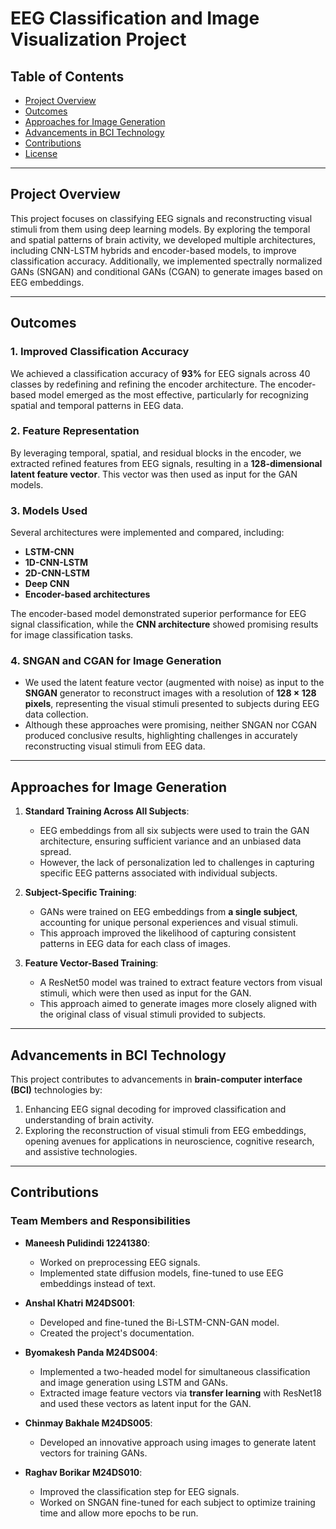 # EEG Classification and Image Visualization Project

## Table of Contents  
- [Project Overview](#project-overview)  
- [Outcomes](#outcomes)  
- [Approaches for Image Generation](#approaches-for-image-generation)  
- [Advancements in BCI Technology](#advancements-in-bci-technology)  
- [Contributions](#contributions)  
- [License](#license)  

---

## Project Overview  
This project focuses on classifying EEG signals and reconstructing visual stimuli from them using deep learning models. By exploring the temporal and spatial patterns of brain activity, we developed multiple architectures, including CNN-LSTM hybrids and encoder-based models, to improve classification accuracy. Additionally, we implemented spectrally normalized GANs (SNGAN) and conditional GANs (CGAN) to generate images based on EEG embeddings.

---

## Outcomes  

### 1. **Improved Classification Accuracy**  
We achieved a classification accuracy of **93%** for EEG signals across 40 classes by redefining and refining the encoder architecture. The encoder-based model emerged as the most effective, particularly for recognizing spatial and temporal patterns in EEG data.  

### 2. **Feature Representation**  
By leveraging temporal, spatial, and residual blocks in the encoder, we extracted refined features from EEG signals, resulting in a **128-dimensional latent feature vector**. This vector was then used as input for the GAN models.  

### 3. **Models Used**  
Several architectures were implemented and compared, including:  
- **LSTM-CNN**  
- **1D-CNN-LSTM**  
- **2D-CNN-LSTM**  
- **Deep CNN**  
- **Encoder-based architectures**  

The encoder-based model demonstrated superior performance for EEG signal classification, while the **CNN architecture** showed promising results for image classification tasks.  

### 4. **SNGAN and CGAN for Image Generation**  
- We used the latent feature vector (augmented with noise) as input to the **SNGAN** generator to reconstruct images with a resolution of **128 × 128 pixels**, representing the visual stimuli presented to subjects during EEG data collection.  
- Although these approaches were promising, neither SNGAN nor CGAN produced conclusive results, highlighting challenges in accurately reconstructing visual stimuli from EEG data.  

---

## Approaches for Image Generation  

1. **Standard Training Across All Subjects**:  
   - EEG embeddings from all six subjects were used to train the GAN architecture, ensuring sufficient variance and an unbiased data spread.  
   - However, the lack of personalization led to challenges in capturing specific EEG patterns associated with individual subjects.  

2. **Subject-Specific Training**:  
   - GANs were trained on EEG embeddings from **a single subject**, accounting for unique personal experiences and visual stimuli.  
   - This approach improved the likelihood of capturing consistent patterns in EEG data for each class of images.  

3. **Feature Vector-Based Training**:  
   - A ResNet50 model was trained to extract feature vectors from visual stimuli, which were then used as input for the GAN.  
   - This approach aimed to generate images more closely aligned with the original class of visual stimuli provided to subjects.  

---

## Advancements in BCI Technology  
This project contributes to advancements in **brain-computer interface (BCI)** technologies by:  
1. Enhancing EEG signal decoding for improved classification and understanding of brain activity.  
2. Exploring the reconstruction of visual stimuli from EEG embeddings, opening avenues for applications in neuroscience, cognitive research, and assistive technologies.  

---

## Contributions  

### **Team Members and Responsibilities**  
- **Maneesh Pulidindi 12241380**:  
  - Worked on preprocessing EEG signals.  
  - Implemented state diffusion models, fine-tuned to use EEG embeddings instead of text.  

- **Anshal Khatri M24DS001**:  
  - Developed and fine-tuned the Bi-LSTM-CNN-GAN model.  
  - Created the project's documentation.  

- **Byomakesh Panda M24DS004**:  
  - Implemented a two-headed model for simultaneous classification and image generation using LSTM and GANs.  
  - Extracted image feature vectors via **transfer learning** with ResNet18 and used these vectors as latent input for the GAN.  

- **Chinmay Bakhale M24DS005**:  
  - Developed an innovative approach using images to generate latent vectors for training GANs.  

- **Raghav Borikar M24DS010**:  
  - Improved the classification step for EEG signals.  
  - Worked on SNGAN fine-tuned for each subject to optimize training time and allow more epochs to be run.  
